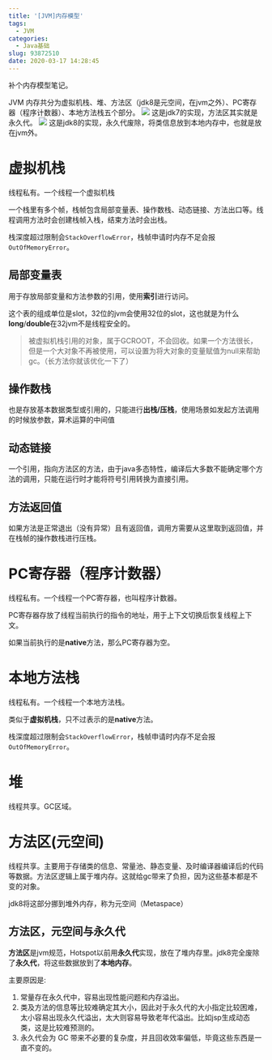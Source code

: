 ```yaml
---
title: '[JVM]内存模型'
tags:
  - JVM
categories:
  - Java基础
slug: 93872510
date: 2020-03-17 14:28:45
---
```

补个内存模型笔记。
<!--more-->
JVM 内存共分为虚拟机栈、堆、方法区（jdk8是元空间，在jvm之外）、PC寄存器（程序计数器）、本地方法栈五个部分。
![](../images/20200317143112.png)
这是jdk7的实现，方法区其实就是永久代。
![](../images/20200615115524.png)
这是jdk8的实现，永久代废除，将类信息放到本地内存中，也就是放在jvm外。
# 虚拟机栈
线程私有。一个线程一个虚拟机栈

一个栈里有多个帧，栈帧包含局部变量表、操作数栈、动态链接、方法出口等。线程调用方法时会创建栈帧入栈，结束方法时会出栈。

栈深度超过限制会`StackOverflowError`，栈帧申请时内存不足会报`OutOfMemoryError`。

## 局部变量表
用于存放局部变量和方法参数的引用，使用**索引**进行访问。

这个表的组成单位是slot，32位的jvm会使用32位的slot，这也就是为什么**long**/**double**在32jvm不是线程安全的。

> 被虚拟机栈引用的对象，属于GCROOT，不会回收。如果一个方法很长，但是一个大对象不再被使用，可以设置为将大对象的变量赋值为null来帮助gc。（长方法你就该优化一下了）

## 操作数栈
也是存放基本数据类型或引用的，只能进行**出栈/压栈**，使用场景如发起方法调用的时候放参数，算术运算的中间值

## 动态链接 
一个引用，指向方法区的方法，由于java多态特性，编译后大多数不能确定哪个方法的调用，只能在运行时才能将符号引用转换为直接引用。

## 方法返回值
如果方法是正常退出（没有异常）且有返回值，调用方需要从这里取到返回值，并在栈帧的操作数栈进行压栈。

# PC寄存器（程序计数器）
线程私有。一个线程一个PC寄存器，也叫程序计数器。

PC寄存器存放了线程当前执行的指令的地址，用于上下文切换后恢复线程上下文。

如果当前执行的是**native**方法，那么PC寄存器为空。
# 本地方法栈
线程私有。一个线程一个本地方法栈。

类似于**虚拟机栈**，只不过表示的是**native**方法。

栈深度超过限制会`StackOverflowError`，栈帧申请时内存不足会报`OutOfMemoryError`。

# 堆
线程共享。GC区域。

# 方法区(元空间)
线程共享。主要用于存储类的信息、常量池、静态变量、及时编译器编译后的代码等数据。方法区逻辑上属于堆内存。这就给gc带来了负担，因为这些基本都是不变的对象。

jdk8将这部分挪到堆外内存，称为元空间（Metaspace）

## 方法区，元空间与永久代
**方法区**是jvm规范，Hotspot以前用**永久代**实现，放在了堆内存里。jdk8完全废除了**永久代**，将这些数据放到了**本地内存**。

主要原因是:
1. 常量存在永久代中，容易出现性能问题和内存溢出。
1. 类及方法的信息等比较难确定其大小，因此对于永久代的大小指定比较困难，太小容易出现永久代溢出，太大则容易导致老年代溢出。比如jsp生成动态类，这是比较难预测的。
1. 永久代会为 GC 带来不必要的复杂度，并且回收效率偏低，毕竟这些东西是一直不变的。
